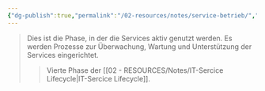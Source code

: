 ```yaml
---
{"dg-publish":true,"permalink":"/02-resources/notes/service-betrieb/","tags":["GFN/LF06"],"noteIcon":"","updated":"2025-08-26T16:35:07.000+02:00"}
---
```


>Dies ist die Phase, in der die Services aktiv genutzt werden. Es werden Prozesse zur Überwachung, Wartung und Unterstützung der Services eingerichtet.
>>Vierte Phase der [[02 - RESOURCES/Notes/IT-Sercice Lifecycle\|IT-Sercice Lifecycle]].